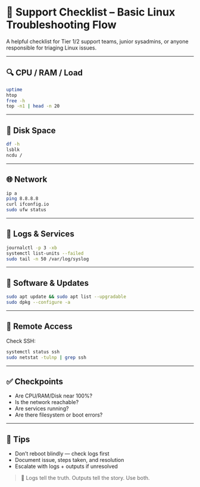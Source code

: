 # 🧾 Support Checklist – Basic Linux Troubleshooting Flow

A helpful checklist for Tier 1/2 support teams, junior sysadmins, or anyone responsible for triaging Linux issues.

---

## 🔍 CPU / RAM / Load
```bash
uptime
htop
free -h
top -n1 | head -n 20
```

---

## 💾 Disk Space
```bash
df -h
lsblk
ncdu /
```

---

## 🌐 Network
```bash
ip a
ping 8.8.8.8
curl ifconfig.io
sudo ufw status
```

---

## 📂 Logs & Services
```bash
journalctl -p 3 -xb
systemctl list-units --failed
sudo tail -n 50 /var/log/syslog
```

---

## 🔧 Software & Updates
```bash
sudo apt update && sudo apt list --upgradable
sudo dpkg --configure -a
```

---

## 📡 Remote Access
Check SSH:
```bash
systemctl status ssh
sudo netstat -tulnp | grep ssh
```

---

## ✅ Checkpoints
- Are CPU/RAM/Disk near 100%?
- Is the network reachable?
- Are services running?
- Are there filesystem or boot errors?

---

## 🧠 Tips
- Don’t reboot blindly — check logs first
- Document issue, steps taken, and resolution
- Escalate with logs + outputs if unresolved

> 💬 Logs tell the truth. Outputs tell the story. Use both.
